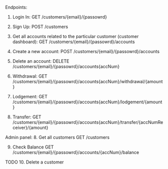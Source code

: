 Endpoints:

1. Login In:
GET      /customers/{email}/{passowrd}

2. Sign Up:
POST     /customers

3. Get all accounts related to the particular customer (customer dashboard):
GET      /customers/{email}/{passowrd}/accounts


4. Create a new account:
POST     /customers/{email}/{passowrd}/accounts

5. Delete an account:
DELETE   /customers/{email}/{passowrd}/accounts{accNum}

6. Withdrawal:
GET      /customers/{email}/{passowrd}/accounts{accNum}/withdrawal/{amount}

6. Lodgement:
GET      /customers/{email}/{passowrd}/accounts{accNum}/lodgement/{amount}

7. Transfer:
GET      /customers/{email}/{passowrd}/accounts{accNum}/transfer/{accNumReceiver}/{amount}


Admin panel:
8. Get all customers
GET     /customers

9. Check Balance
GET      /customers/{email}/{passowrd}/accounts/{accNum}/balance

TODO
10. Delete a customer 